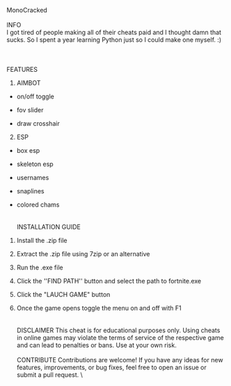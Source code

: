 MonoCracked\
\
INFO\
I got tired of people making all of their cheats paid and I thought damn
that sucks. So I spent a year learning Python just so I could make one
myself. :)\
\
\
\
FEATURES
1. AIMBOT

-   on/off toggle

-   fov slider

-   draw crosshair

2. ESP
-   box esp

-   skeleton esp

-   usernames

-   snaplines

-   colored chams\
    \
    \
    INSTALLATION GUIDE

1.  Install the .zip file

2.  Extract the .zip file using 7zip or an alternative

3.  Run the .exe file

4.  Click the ''FIND PATH'' button and select the path to fortnite.exe

5.  Click the "LAUCH GAME" button

6.  Once the game opens toggle the menu on and off with F1
    \
    \
    \
    DISCLAIMER
    This cheat is for educational purposes only. Using cheats in online
    games may violate the terms of service of the respective game and
    can lead to penalties or bans. Use at your own risk.\
    \
    CONTRIBUTE
    Contributions are welcome! If you have any ideas for new features,
    improvements, or bug fixes, feel free to open an issue or submit a
    pull request.
    \
